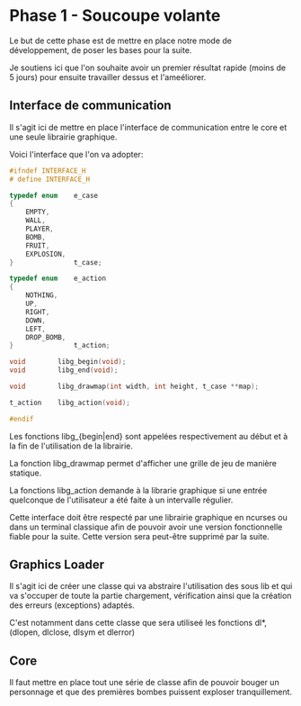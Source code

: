 # Phase 1 - Soucoupe volante

Le but de cette phase est de mettre en place notre mode de développement, de poser les bases pour la suite.

Je soutiens ici que l'on souhaite avoir un premier résultat rapide (moins de 5 jours) pour ensuite travailler dessus et l'ameéliorer.

## Interface de communication

Il s'agit ici de mettre en place l'interface de communication entre le core et une seule librairie graphique.

Voici l'interface que l'on va adopter:

```h
#ifndef INTERFACE_H
# define INTERFACE_H

typedef enum	e_case
{
	EMPTY,
	WALL,
	PLAYER,
	BOMB,
	FRUIT,
	EXPLOSION,
}				t_case;

typedef enum	e_action
{
	NOTHING,
	UP,
	RIGHT,
	DOWN,
	LEFT,
	DROP_BOMB,
}				t_action;

void		libg_begin(void);
void		libg_end(void);

void		libg_drawmap(int width, int height, t_case **map);

t_action	libg_action(void);

#endif
```

Les fonctions libg_{begin|end} sont appelées respectivement au début et à la fin de l'utilisation de la librairie.

La fonction libg_drawmap permet d'afficher une grille de jeu de manière statique.

La fonctions libg_action demande à la librarie graphique si une entrée quelconque de l'utilisateur a été faite à un intervalle régulier.

Cette interface doit être respecté par une librairie graphique en ncurses ou dans un terminal classique afin de pouvoir avoir une version fonctionnelle fiable pour la suite. Cette version sera peut-être supprimé par la suite.

## Graphics Loader

Il s'agit ici de créer une classe qui va abstraire l'utilisation des sous lib et qui va s'occuper de toute la partie chargement, vérification ainsi que la création des erreurs (exceptions) adaptés.

C'est notamment dans cette classe que sera utiliseé les fonctions dl*, (dlopen, dlclose, dlsym et dlerror)

## Core

Il faut mettre en place tout une série de classe afin de pouvoir bouger un personnage et que des premières bombes puissent exploser tranquillement.
